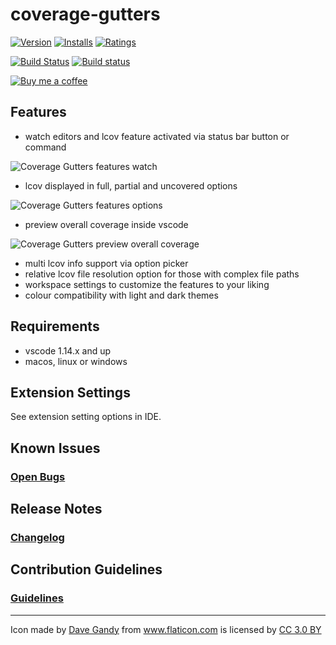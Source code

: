 # coverage-gutters
[![Version](https://vsmarketplacebadge.apphb.com/version/ryanluker.vscode-coverage-gutters.svg)](https://marketplace.visualstudio.com/items?itemName=ryanluker.vscode-coverage-gutters)
[![Installs](https://vsmarketplacebadge.apphb.com/installs/ryanluker.vscode-coverage-gutters.svg)](https://marketplace.visualstudio.com/items?itemName=ryanluker.vscode-coverage-gutters)
[![Ratings](https://vsmarketplacebadge.apphb.com/rating/ryanluker.vscode-coverage-gutters.svg)](https://marketplace.visualstudio.com/items?itemName=ryanluker.vscode-coverage-gutters)

[![Build Status](https://travis-ci.org/ryanluker/vscode-coverage-gutters.svg?branch=master)](https://travis-ci.org/ryanluker/vscode-coverage-gutters)
[![Build status](https://ci.appveyor.com/api/projects/status/8vb8t787frcqtrm7?svg=true)](https://ci.appveyor.com/project/ryanluker/vscode-coverage-gutters)

[![Buy me a coffee](https://www.paypalobjects.com/en_US/i/btn/btn_donate_SM.gif)](https://www.paypal.com/cgi-bin/webscr?cmd=_donations&business=XRWWCAZBYB9SG&lc=CA&item_name=vscode%2dcoverage%2dgutters&currency_code=CAD&bn=PP%2dDonationsBF%3abtn_donate_SM%2egif%3aNonHostedGuest)

## Features
- watch editors and lcov feature activated via status bar button or command

![Coverage Gutters features watch](images/coverage-gutters-features-3.gif)

- lcov displayed in full, partial and uncovered options

![Coverage Gutters features options](images/coverage-gutters-features-2.PNG)

- preview overall coverage inside vscode

![Coverage Gutters preview overall coverage](images/vs-gutters-preview-2.gif)

- multi lcov info support via option picker
- relative lcov file resolution option for those with complex file paths
- workspace settings to customize the features to your liking
- colour compatibility with light and dark themes

## Requirements
- vscode 1.14.x and up
- macos, linux or windows

## Extension Settings
See extension setting options in IDE.

## Known Issues
### [Open Bugs](https://github.com/ryanluker/vscode-coverage-gutters/issues?q=is%3Aopen+is%3Aissue+label%3Abug)

## Release Notes
### [Changelog](https://github.com/ryanluker/vscode-coverage-gutters/releases)

## Contribution Guidelines
### [Guidelines](/CONTRIBUTING.md)

-----------------------------------------------------------------------------------------------------------

<div>Icon made by <a href="http://www.flaticon.com/authors/dave-gandy" title="Dave Gandy">Dave Gandy</a> from <a href="http://www.flaticon.com" title="Flaticon">www.flaticon.com</a> is licensed by <a href="http://creativecommons.org/licenses/by/3.0/" title="Creative Commons BY 3.0" target="_blank">CC 3.0 BY</a></div>
